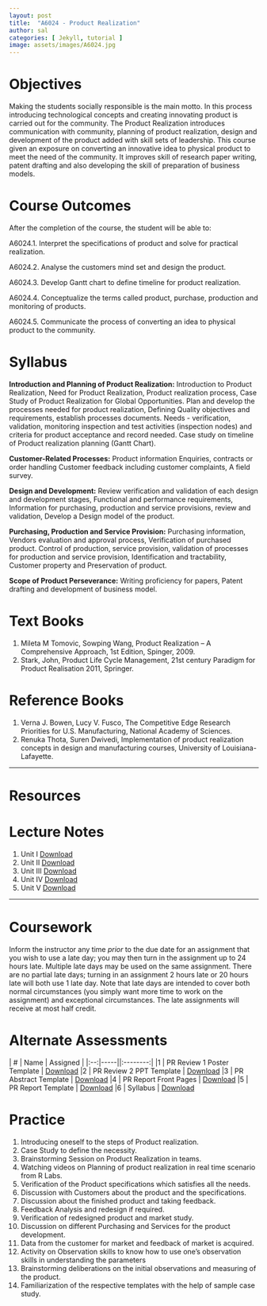 ```yaml
---
layout: post
title:  "A6024 - Product Realization"
author: sal
categories: [ Jekyll, tutorial ]
image: assets/images/A6024.jpg
---
```

# <a name="description">Objectives</a>

  Making the students socially responsible is the main motto. In this process introducing technological concepts and creating innovating product is carried out for the community. The Product Realization introduces communication with community, planning of product realization, design and development of the product added with skill sets of leadership. This course given an exposure on converting an innovative idea to physical product to meet the need of the community. It improves skill of research paper writing, patent drafting and also developing the skill of preparation of business models.

# <a name="outcomes">Course Outcomes</a>

After the completion of the course, the student will be able to:

A6024.1. Interpret the specifications of product and solve for practical realization.

A6024.2. Analyse the customers mind set and design the product.

A6024.3. Develop Gantt chart to define timeline for product realization.

A6024.4. Conceptualize the terms called product, purchase, production and monitoring of products.

A6024.5. Communicate the process of converting an idea to physical product to the community.

# <a name="syllabus">Syllabus</a>

**Introduction and Planning of Product Realization:** Introduction to Product Realization, Need for Product Realization, Product realization process, Case Study of Product Realization for Global Opportunities. Plan and develop the processes needed for product realization, Defining Quality objectives and requirements, establish processes documents. Needs - verification, validation, monitoring inspection and test activities (inspection nodes) and criteria for product acceptance and record needed. Case study on timeline of Product realization planning (Gantt Chart).

**Customer-Related Processes:** Product information Enquiries, contracts or order handling Customer feedback including customer complaints, A field survey. 

**Design and Development:** Review verification and validation of each design and development stages, Functional and performance requirements, Information for purchasing, production and service provisions, review and validation, Develop a Design model of the product.

**Purchasing, Production and Service Provision:** Purchasing information, Vendors evaluation and approval process, Verification of purchased product. Control of production, service provision, validation of processes for production and service provision, Identification and tractability, Customer property and Preservation of product.

**Scope of Product Perseverance:** Writing proficiency for papers, Patent drafting and development of business model.

# <a name="textbooks">Text Books</a>

1. Mileta M Tomovic, Sowping Wang, Product Realization – A Comprehensive Approach, 1st Edition, Spinger, 2009.
2. Stark, John, Product Life Cycle Management, 21st century Paradigm for Product Realisation 2011, Springer.

# <a name="references">Reference Books</a>

1. Verna J. Bowen, Lucy V. Fusco, The Competitive Edge Research Priorities for U.S. Manufacturing, National Academy of Sciences.
2. Renuka Thota, Suren Dwivedi, Implementation of product realization concepts in design and manufacturing courses, University of Louisiana-Lafayette.

<hr>

# Resources

# <a name="lecturenotes">Lecture Notes</a>

1. Unit I [Download](https://vardhamancoe.sharepoint.com/:p:/s/PRTEAM2022II-II/ER3xFGi395dGldUWKMiS16QBB0I6b0gLa4rJyIRAC71KuA?e=sgER4k)
2. Unit II [Download](https://vardhamancoe.sharepoint.com/:p:/s/PRTEAM2022II-II/Ec0EoYMTAMJDiByK1sMvUr4BQfdwPSUOwubuVQQ81rqnfw?e=4Mabfh)
3. Unit III [Download](https://vardhamancoe.sharepoint.com/:p:/s/PRTEAM2022II-II/EaCsyzwes6dHqLpgRc7dcIIB890104FcUWr-ROqpHLmQEA?e=1aBrds)
4. Unit IV [Download](https://vardhamancoe.sharepoint.com/:p:/s/PRTEAM2022II-II/EXd5IrtsyvdBg5LOD8QQ44kBldjPq8HY7U17osrPOtH86Q?e=ft6RVA)
5. Unit V [Download](https://vardhamancoe.sharepoint.com/:b:/s/PRTEAM2022II-II/EXr0_Ct6WC5NgBgTEMpsspUBFQhVYQ6Il0GqrLSjonT3-A?e=YWuEk2)

<hr>

# Coursework

Inform the instructor any time *prior* to the due date for an assignment that you wish to use a late day; you may then turn in the assignment up to 24
hours late. Multiple late days may be used on the same assignment. There are no partial late days; turning in an assignment 2 hours late or 20 hours late will
both use 1 late day. Note that late days are intended to cover both normal circumstances (you simply want more time to work on the assignment) and exceptional circumstances. The late assignments will receive at most half credit.

# <a name="aat">Alternate Assessments</a>

| #  | Name | Assigned |
|:--:|-----||:--------:|
|1 | PR Review 1 Poster Template | [Download](https://vardhamancoe.sharepoint.com/:p:/s/PRTEAM2022II-II/Eb75SKWzaxtGgddJp_X8aaMBeM66ytwQBBRzOYPPM3Pfug?e=86VcCY) 
|2 | PR Review 2 PPT Template  | [Download](https://vardhamancoe.sharepoint.com/:p:/s/PRTEAM2022II-II/EeOGSw1G0wlCin0vMf5_qg8BmvvHy50YYo7cwLDcpTOAoQ?e=z99yqX)
|3 | PR Abstract Template  | [Download](https://vardhamancoe.sharepoint.com/:w:/s/PRTEAM2022II-II/EVwmdDvr4ZhCsWkRTGRzf2ABxP8iha8e_XRTWgmtUwz0lg?e=GkCnzg)
|4 | PR Report Front Pages  | [Download](https://vardhamancoe.sharepoint.com/:w:/s/PRTEAM2022II-II/EYHxsl1AYmxFuq_-1OnbcO4B1bmiUf1UdbswwHrrBKaojw?e=rbwfh3)
|5 | PR Report Template  | [Download](https://vardhamancoe.sharepoint.com/:w:/s/PRTEAM2022II-II/EdDLI3s4XthJhneM2M9iE_sBNlL1lEpgk_IkiWwrfbMqhA?e=FZSVuK)
|6 | Syllabus | [Download](https://vardhamancoe.sharepoint.com/:w:/s/PRTEAM2022II-II/EeLB7Q8HyrFOjHiqP5zyQe8Bg-b50h3MzdFG5GhQqK6jGg?e=Etd5f8)

# <a name="practice">Practice</a>

1. Introducing oneself to the steps of Product realization.
2. Case Study to define the necessity.
3. Brainstorming Session on Product Realization in teams.
4. Watching videos on Planning of product realization in real time scenario from R Labs.
5. Verification of the Product specifications which satisfies all the needs.
6. Discussion with Customers about the product and the specifications.
7. Discussion about the finished product and taking feedback.
8. Feedback Analysis and redesign if required.
9. Verification of redesigned product and market study.
10. Discussion on different Purchasing and Services for the product development.
11. Data from the customer for market and feedback of market is acquired.
12. Activity on Observation skills to know how to use one’s observation skills in understanding the parameters
13. Brainstorming deliberations on the initial observations and measuring of the product.
14. Familiarization of the respective templates with the help of sample case study.